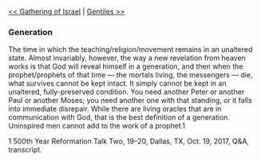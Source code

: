 [<< Gathering of Israel](Gathering%20of%20Israel)  |  [Gentiles >>](Gentiles)

### Generation
The time in which the teaching/religion/movement remains in an unaltered state. Almost invariably, however, the way a new revelation from heaven works is that God will reveal himself in a generation, and then when the prophet/prophets of that time — the mortals living, the messengers — die, what survives cannot be kept intact. It simply cannot be kept in an unaltered, fully-preserved condition. You need another Peter or another Paul or another Moses; you need another one with that standing, or it falls into immediate disrepair. While there are living oracles that are in communication with God, that is the best definition of a generation. Uninspired men cannot add to the work of a prophet.1



1 500th Year Reformation Talk Two, 19–20, Dallas, TX, Oct. 19, 2017, Q&A, transcript.